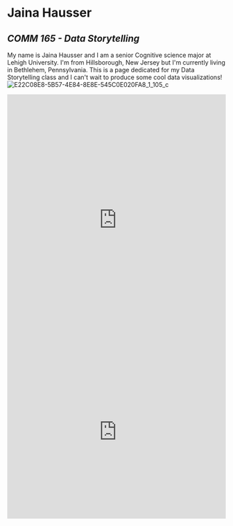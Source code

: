# Jaina Hausser
## *COMM 165 - Data Storytelling*
My name is Jaina Hausser and I am a senior Cognitive science major at Lehigh University. I'm from Hillsborough, New Jersey but I'm currently living in Bethlehem, Pennsylvania. This is a page dedicated for my Data Storytelling class and I can't wait to produce some cool data visualizations!
![E22C08E8-5B57-4E84-8E8E-545C0E020FA8_1_105_c](https://user-images.githubusercontent.com/47929038/107156978-7b7c2b00-694f-11eb-8192-74aa5a07caf1.jpeg)
<iframe title="Lehigh Undergrad Enrollment 2020" aria-label="chart" id="datawrapper-chart-icDS5" src="https://datawrapper.dwcdn.net/icDS5/1/" scrolling="no" frameborder="0" style="width: 0; min-width: 100% !important; border: none;" height="577"></iframe><script type="text/javascript">!function(){"use strict";window.addEventListener("message",(function(a){if(void 0!==a.data["datawrapper-height"])for(var e in a.data["datawrapper-height"]){var t=document.getElementById("datawrapper-chart-"+e)||document.querySelector("iframe[src*='"+e+"']");t&&(t.style.height=a.data["datawrapper-height"][e]+"px")}}))}();
</script>
<iframe title="Undergrad Enrollment by College 2010-2020" aria-label="Interactive line chart" id="datawrapper-chart-d9kvz" src="https://datawrapper.dwcdn.net/d9kvz/1/" scrolling="no" frameborder="0" style="width: 0; min-width: 100% !important; border: none;" height="400"></iframe><script type="text/javascript">!function(){"use strict";window.addEventListener("message",(function(a){if(void 0!==a.data["datawrapper-height"])for(var e in a.data["datawrapper-height"]){var t=document.getElementById("datawrapper-chart-"+e)||document.querySelector("iframe[src*='"+e+"']");t&&(t.style.height=a.data["datawrapper-height"][e]+"px")}}))}();
</script>
